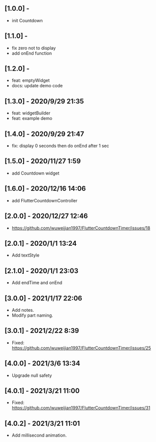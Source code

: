 ## [1.0.0] -

- init Countdown

## [1.1.0] -

- fix zero not to display
- add onEnd function

## [1.2.0] -

- feat: emptyWidget
- docs: update demo code

## [1.3.0] - 2020/9/29 21:35

- feat: widgetBuilder
- feat: example demo
## [1.4.0] - 2020/9/29 21:47
- fix: display 0 seconds then do onEnd after 1 sec

## [1.5.0] - 2020/11/27 1:59
- add Countdown widget

## [1.6.0] - 2020/12/16 14:06
- add FlutterCountdownController

## [2.0.0] - 2020/12/27 12:46
- https://github.com/wuweijian1997/FlutterCountdownTimer/issues/18

## [2.0.1] - 2020/1/1 13:24
- Add textStyle

## [2.1.0] - 2020/1/1 23:03
- Add endTime and onEnd
## [3.0.0] - 2021/1/17 22:06
- Add notes.
- Modify part naming.

## [3.0.1] - 2021/2/22 8:39
- Fixed: https://github.com/wuweijian1997/FlutterCountdownTimer/issues/25

## [4.0.0] - 2021/3/6 13:34
- Upgrade null safety


## [4.0.1] - 2021/3/21 11:00
- Fixed: https://github.com/wuweijian1997/FlutterCountdownTimer/issues/31


## [4.0.2] - 2021/3/21 11:01
- Add millisecond animation.